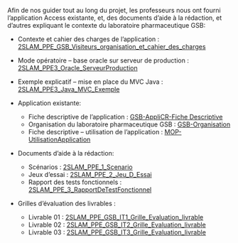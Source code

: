Afin de nos guider tout au long du projet, les professeurs nous ont fourni l’application Access existante, et, des documents d’aide à la rédaction, et d’autres expliquant le contexte du laboratoire pharmaceutique GSB:

- Contexte et cahier des charges de l’application :
[2SLAM_PPE_GSB_Visiteurs_organisation_et_cahier_des_charges](https://drive.google.com/open?id=0BxsdNywXiGpKMjVxX244WjVRVjg&authuser=0)
- Mode opératoire – base oracle sur serveur de production :
[2SLAM_PPE3_Oracle_ServeurProduction](https://drive.google.com/open?id=0BxsdNywXiGpKUmVkM18tdzZEWnc&authuser=0)
- Exemple explicatif – mise en place du MVC Java :
[2SLAM_PPE3_Java_MVC_Exemple](https://drive.google.com/open?id=0BxsdNywXiGpKcnpqMnhub3dNczg&authuser=0)

- Application existante:

	- Fiche descriptive de l’application : [GSB-AppliCR-Fiche Descriptive](https://drive.google.com/open?id=1UHiIKJ4myMDNj5vIcdawsP5zTW-n6Dzx1CD-dhYyG84&authuser=0)
	- Organisation du laboratoire pharmaceutique GSB : [GSB-Organisation](https://drive.google.com/open?id=1I1GDKatqYpd0XGPwmR8k51l_qgPcvgmqSgJJiTwOhlM&authuser=0)
	- Fiche descriptive – utilisation de l’application : [MOP-UtilisationApplication](https://drive.google.com/open?id=13PZ_oYJRzcZ3vUM3ov2Cqa_dzHGQANKF6dDEKWw8tpI&authuser=0)
    
- Documents d’aide à la rédaction:

	- Scénarios : [2SLAM_PPE_1_Scenario](https://drive.google.com/open?id=1M81dpxAhsHyIHRCP2VKoljNseC-GXlBb3s64hZA7H9k&authuser=0)
	- Jeux d’essai : [2SLAM_PPE_2_Jeu_D_Essai](https://drive.google.com/open?id=1Mk5EKgdSroXGuhU5p2AC2DYP_oc8pxIG1qC-PmvLFeg&authuser=0)
	- Rapport des tests fonctionnels : [2SLAM_PPE_3_RapportDeTestFonctionnel](https://drive.google.com/open?id=1ZDKywhictZSgUVrGayMe3x28ChmFlXqWp0zOHe1GN44&authuser=0)
    
- Grilles d’évaluation des livrables :

	- Livrable 01 : [2SLAM_PPE_GSB_IT1_Grille_Evaluation_livrable](https://drive.google.com/open?id=0BxsdNywXiGpKeS1pR1hZU3RvaGs&authuser=0)
	- Livrable 02 : [2SLAM_PPE_GSB_IT2_Grille_Evaluation_livrable](https://drive.google.com/open?id=0BxsdNywXiGpKa0kyWkpRVlFSNFE&authuser=0)
	- Livrable 03 : [2SLAM_PPE_GSB_IT3_Grille_Evaluation_livrable](https://drive.google.com/open?id=0BxsdNywXiGpKOXFQanpwZHhyRDg&authuser=0)